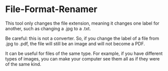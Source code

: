 # File-Format-Renamer
This tool only changes the file extension, meaning it changes one label for another, such as changing a .jpg to a .txt.

Be careful: this is not a converter. So, if you change the label of a file from .jpg to .pdf, the file will still be an image and will not become a PDF.

It can be useful for files of the same type. For example, if you have different types of images, you can make your computer see them all as if they were of the same kind.